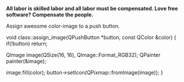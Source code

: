 **All labor is skilled labor and all labor must be compensated. Love free software? Compensate the people.**

Assign awesome color-image to a push button.

void class::assign_image(QPushButton *button, const QColor &color)
{
  if(!button)
    return;

  QImage image(QSize(16, 16), QImage::Format_RGB32);
  QPainter painter(&image);

  image.fill(color);
  button->setIcon(QPixmap::fromImage(image));
}
